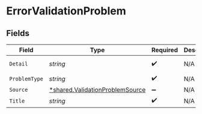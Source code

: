 # ErrorValidationProblem


## Fields

| Field                                                                             | Type                                                                              | Required                                                                          | Description                                                                       | Example                                                                           |
| --------------------------------------------------------------------------------- | --------------------------------------------------------------------------------- | --------------------------------------------------------------------------------- | --------------------------------------------------------------------------------- | --------------------------------------------------------------------------------- |
| `Detail`                                                                          | *string*                                                                          | :heavy_check_mark:                                                                | N/A                                                                               | custom_fields is a required field on model.                                       |
| `ProblemType`                                                                     | *string*                                                                          | :heavy_check_mark:                                                                | N/A                                                                               | MISSING_REQUIRED_FIELD                                                            |
| `Source`                                                                          | [*shared.ValidationProblemSource](../../models/shared/validationproblemsource.md) | :heavy_minus_sign:                                                                | N/A                                                                               |                                                                                   |
| `Title`                                                                           | *string*                                                                          | :heavy_check_mark:                                                                | N/A                                                                               | Missing Required Field                                                            |